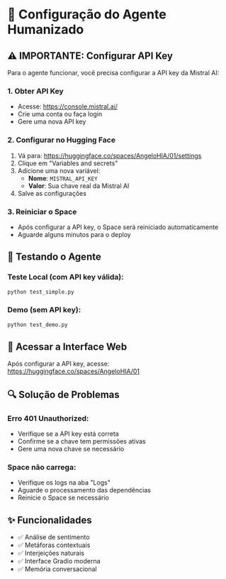 # 🔧 Configuração do Agente Humanizado

## ⚠️ IMPORTANTE: Configurar API Key

Para o agente funcionar, você precisa configurar a API key da Mistral AI:

### 1. Obter API Key
- Acesse: https://console.mistral.ai/
- Crie uma conta ou faça login
- Gere uma nova API key

### 2. Configurar no Hugging Face
1. Vá para: https://huggingface.co/spaces/AngeloHIA/01/settings
2. Clique em "Variables and secrets"
3. Adicione uma nova variável:
   - **Nome**: `MISTRAL_API_KEY`
   - **Valor**: Sua chave real da Mistral AI
4. Salve as configurações

### 3. Reiniciar o Space
- Após configurar a API key, o Space será reiniciado automaticamente
- Aguarde alguns minutos para o deploy

## 🧪 Testando o Agente

### Teste Local (com API key válida):
```bash
python test_simple.py
```

### Demo (sem API key):
```bash
python test_demo.py
```

## 📱 Acessar a Interface Web

Após configurar a API key, acesse:
https://huggingface.co/spaces/AngeloHIA/01

## 🔍 Solução de Problemas

### Erro 401 Unauthorized:
- Verifique se a API key está correta
- Confirme se a chave tem permissões ativas
- Gere uma nova chave se necessário

### Space não carrega:
- Verifique os logs na aba "Logs"
- Aguarde o processamento das dependências
- Reinicie o Space se necessário

## ✨ Funcionalidades

- ✅ Análise de sentimento
- ✅ Metáforas contextuais
- ✅ Interjeições naturais
- ✅ Interface Gradio moderna
- ✅ Memória conversacional
